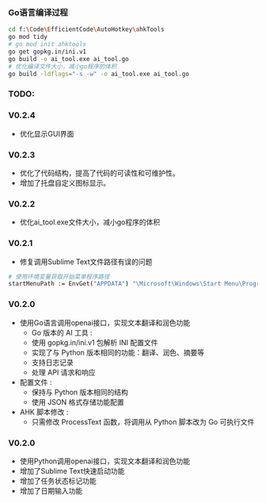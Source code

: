 ### Go语言编译过程
```bash
cd f:\Code\EfficientCode\AutoHotkey\ahkTools
go mod tidy
# go mod init ahktools
go get gopkg.in/ini.v1
go build -o ai_tool.exe ai_tool.go
# 优化编译文件大小，减小go程序的体积
go build -ldflags="-s -w" -o ai_tool.exe ai_tool.go 
```


### TODO:


### V0.2.4
- 优化显示GUI界面

### V0.2.3
- 优化了代码结构，提高了代码的可读性和可维护性。
- 增加了托盘自定义图标显示。

### V0.2.2
- 优化ai_tool.exe文件大小，减小go程序的体积
### V0.2.1
- 修复调用Sublime Text文件路径有误的问题
```bash
# 使用环境变量获取开始菜单程序路径
startMenuPath := EnvGet("APPDATA") "\Microsoft\Windows\Start Menu\Programs\Sublime Text.lnk"
```

### V0.2.0
- 使用Go语言调用openai接口，实现文本翻译和润色功能
    - Go 版本的 AI 工具 :
    - 使用 gopkg.in/ini.v1 包解析 INI 配置文件
    - 实现了与 Python 版本相同的功能：翻译、润色、摘要等
    - 支持日志记录
    - 处理 API 请求和响应
- 配置文件 :
    - 保持与 Python 版本相同的结构
    - 使用 JSON 格式存储功能配置
- AHK 脚本修改 :
    - 只需修改 ProcessText 函数，将调用从 Python 脚本改为 Go 可执行文件

### V0.2.0
- 使用Python调用openai接口，实现文本翻译和润色功能
- 增加了Sublime Text快速启动功能
- 增加了任务状态标记功能
- 增加了日期输入功能